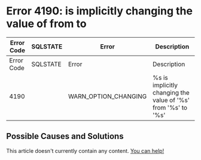 
# Error 4190: is implicitly changing the value of from to


| Error Code | SQLSTATE | Error | Description |
| --- | --- | --- | --- |
| Error Code | SQLSTATE | Error | Description |
| 4190 |  | WARN_OPTION_CHANGING | %s is implicitly changing the value of '%s' from '%s' to '%s' |




## Possible Causes and Solutions


This article doesn't currently contain any content. [You can help!](/en/writing-and-editing-knowledge-base-articles/)

